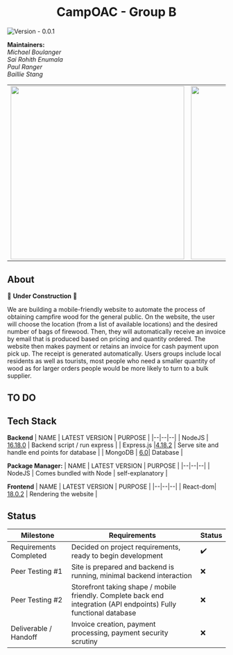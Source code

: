 ﻿<h1 align="center">
CampOAC - Group B
</h1>


![Version - 0.0.1](https://img.shields.io/badge/version-pending-lightgrey?style=for-the-badge)

**Maintainers:** <br />
*Michael Boulanger <br />
Sai Rohith Enumala <br />
Paul Ranger <br />
Baillie Stang*



<table border='0'>
<tr>

<td>
<img src="https://media.discordapp.net/attachments/931270620547784754/1045467416894902332/Camp-OAC-Logo-Primary.png" width=400 height=400>
</td>

<td>
<img src="https://media.discordapp.net/attachments/931270620547784754/1045468871781523456/officialclublogo_rotary.png" width=400 height=400>
</td>

<tr>
</table>

## About
 🚧 **Under Construction** 🚧 <br />
 
 We are building a mobile-friendly website to automate the process of obtaining campfire wood for the general public. On the website, the user will choose the location (from a list of available locations) and the desired number of bags of firewood. Then, they will automatically receive an invoice by email that is produced based on pricing and quantity ordered. The website then makes payment or retains an invoice for cash payment upon pick up. The receipt is generated automatically. Users groups include local residents as well as tourists, most people who need a smaller quantity of wood as for larger orders people would be more likely to turn to a bulk supplier.


## TO DO

## Tech Stack

**Backend**
| NAME | LATEST VERSION | PURPOSE |
|--|--|--|
| NodeJS | [16.18.0](https://nodejs.org/en/) | Backend script / run express |
| Express.js |[4.18.2](https://www.npmjs.com/package/express) | Serve site and handle end points for database |
| MongoDB | [6.0](https://www.mongodb.com/)| Database |

**Package Manager:**
| NAME | LATEST VERSION | PURPOSE |
|--|--|--|
| NodeJS | Comes bundled with Node | self-explanatory |

**Frontend**
| NAME | LATEST VERSION | PURPOSE |
|--|--|--|
| React-dom| [18.0.2](https://www.npmjs.com/package/react-dom) | Rendering the website |

## Status
| Milestone | Requirements | Status|
|--|--|--|
| Requirements Completed | Decided on project requirements, ready to begin development | ✔️|
| Peer Testing #1 | Site is prepared and backend is running, minimal backend interaction | ❌|
| Peer Testing #2 | Storefront taking shape / mobile friendly. Complete back end integration (API endpoints) Fully functional database | ❌|
| Deliverable / Handoff | Invoice creation, payment processing, payment security scrutiny| ❌|
